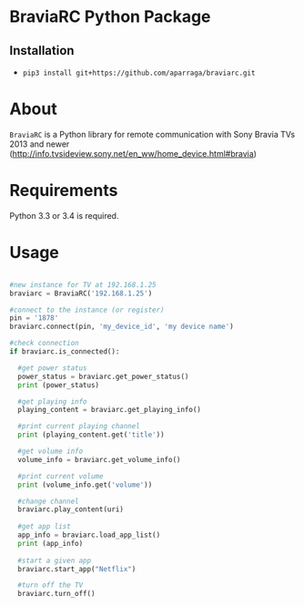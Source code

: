 # BraviaRC Python Package

Installation
------------

-  ``pip3 install git+https://github.com/aparraga/braviarc.git``

About
=====

``BraviaRC`` is a Python library for remote communication with Sony Bravia TVs 2013 and newer
(http://info.tvsideview.sony.net/en_ww/home_device.html#bravia)

Requirements
============

Python 3.3 or 3.4 is required.

Usage
=====

```python

#new instance for TV at 192.168.1.25
braviarc = BraviaRC('192.168.1.25')

#connect to the instance (or register)
pin = '1878'
braviarc.connect(pin, 'my_device_id', 'my device name')

#check connection
if braviarc.is_connected():

  #get power status
  power_status = braviarc.get_power_status()
  print (power_status)

  #get playing info
  playing_content = braviarc.get_playing_info()

  #print current playing channel
  print (playing_content.get('title'))

  #get volume info
  volume_info = braviarc.get_volume_info()

  #print current volume
  print (volume_info.get('volume'))

  #change channel
  braviarc.play_content(uri)
  
  #get app list
  app_info = braviarc.load_app_list()
  print (app_info)
  
  #start a given app
  braviarc.start_app("Netflix")

  #turn off the TV
  braviarc.turn_off()

